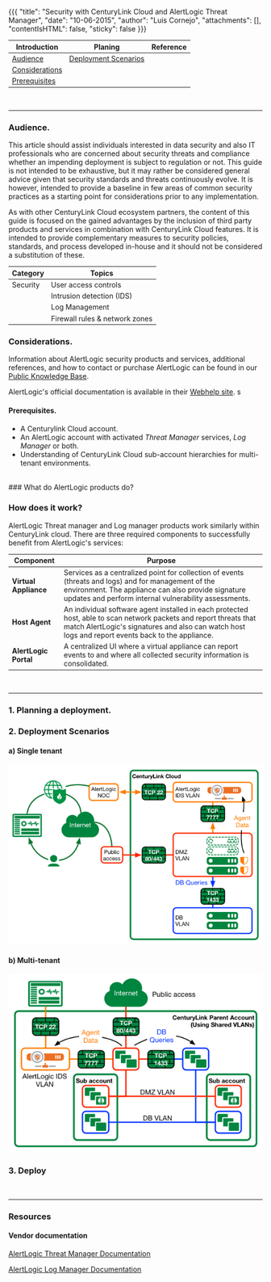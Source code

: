 {{{
  "title": "Security with CenturyLink Cloud and AlertLogic Threat Manager",
  "date": "10-06-2015",
  "author": "Luis Cornejo",
  "attachments": [],
  "contentIsHTML": false,
  "sticky": false
}}}


**Introduction**|**Planing**|**Reference**
-----------------|------------|--------------
[Audience](#Audience)| [Deployment Scenarios](#Deployments)|
[Considerations](#Considerations)|
[Prerequisites](#Prerequisites)|
<BR>
<HR>

### Audience.

This article should assist individuals interested in data security and also IT professionals who are concerned about security threats and compliance whether an impending deployment is subject to regulation or not. This guide is not intended to be exhaustive, but it may rather be considered general advice given that security standards and threats continuously evolve. It is however, intended to provide a baseline in few areas of common security practices as a starting point for considerations prior to any implementation.

As with other CenturyLink Cloud ecosystem partners, the content of this guide is focused on the gained advantages by the inclusion of third party products and services in combination with CenturyLink Cloud features. It is intended to provide complementary measures to security policies, standards, and process developed in-house and it should not be considered a substitution of these.

**Category**|**Topics**
-------------|-----------------------------|
Security     |User access controls
|				  |Intrusion detection (IDS)
|				  |Log Management
|				  |Firewall rules & network zones

### Considerations.

Information about AlertLogic security products and services, additional references, and how to contact or purchase AlertLogic can be found in our [Public Knowledge Base](../ecosystem-partners/marketplace-guides/getting-started-with-alert-logic-threat-manager-partner-template/).
<br>

AlertLogic's official documentation is available in their [Webhelp site](http://docs.alertlogic.com/).
s
#### Prerequisites.

* A Centurylink Cloud account.
* An AlertLogic account with activated *Threat Manager* services, *Log Manager* or both.
* Understanding of CenturyLink Cloud sub-account hierarchies for multi-tenant environments.

<BR>
### What do AlertLogic products do?


### How does it work?

AlertLogic Threat manager and Log manager products work similarly within CenturyLink cloud. There are three required components to successfully benefit from AlertLogic's services:

**Component**|**Purpose**
-----------------|------------------------------
**Virtual Appliance**|Services as a centralized point for collection of events (threats and logs) and for management of the environment. The appliance can also provide signature updates and perform internal vulnerability assessments.
**Host Agent**|An individual software agent installed in each protected host, able to scan network packets and report threats that match AlertLogic's signatures and also can watch host logs and report events back to the appliance.
**AlertLogic Portal**|A centralized UI where a virtual appliance can report events to and where all collected security information is consolidated.

<BR><HR>
### 1. Planning a deployment.

### 2. Deployment Scenarios

#### a) Single tenant

![IDS single tenant](../images/alertlogic/tmgr_net.png)

#### b) Multi-tenant

![IDS multitenant](../images/alertlogic/subacct_shared.png)

### 3. Deploy

<BR><HR>
### Resources

#### Vendor documentation

[AlertLogic Threat Manager Documentation](http://docs.alertlogic.com/#docs/threat_manager/about_threat_manager.htm%3FTocPath%3DThreat%2520Manager%7C_____0)

[AlertLogic Log Manager Documentation](http://docs.alertlogic.com/#docs/log_manager/about_log_manager.htm#get%3FTocPath%3DLog%2520Manager%7C_____0)